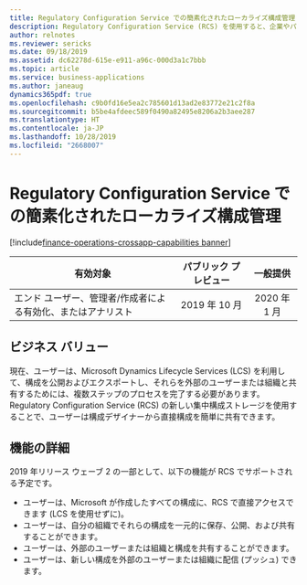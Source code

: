 ```yaml
---
title: Regulatory Configuration Service での簡素化されたローカライズ構成管理
description: Regulatory Configuration Service (RCS) を使用すると、企業やパワー ユーザーは、法的要件の変更によって頻繁に影響を受ける規制レポート、請求書、支払方法、および税規則を構成できます。 これらの構成は、複数のアプリケーションで共有して再利用できます。 これらの構成の保存、処理、および共有を簡素化するために、RCS では新しいタイプのグローバル リポジトリがサポートされます。これを使用して、ユーザーは自分の構成を直接 RCS で一元的に格納および管理できます。
author: relnotes
ms.reviewer: sericks
ms.date: 09/18/2019
ms.assetid: dc62278d-615e-e911-a96c-000d3a1c7bbb
ms.topic: article
ms.service: business-applications
ms.author: janeaug
dynamics365pdf: true
ms.openlocfilehash: c9b0fd16e5ea2c785601d13ad2e83772e21c2f8a
ms.sourcegitcommit: b5be4afdeec589f0490a82495e8206a2b3aee287
ms.translationtype: HT
ms.contentlocale: ja-JP
ms.lasthandoff: 10/28/2019
ms.locfileid: "2668007"
---
```

# <a name="simplified-localization-configuration-management-in-regulatory-configuration-service"></a>Regulatory Configuration Service での簡素化されたローカライズ構成管理
[!include[finance-operations-crossapp-capabilities banner](../includes/finance-operations-crossapp-capabilities.md)]

| 有効対象    |  パブリック プレビュー | 一般提供 | 
| ---------- | :----------: |:----------: |
|エンド ユーザー、管理者/作成者による有効化、またはアナリスト|2019 年 10 月| 2020 年 1 月|


## <a name="business-value"></a>ビジネス バリュー
<!-- bv start -->
現在、ユーザーは、Microsoft Dynamics Lifecycle Services (LCS) を利用して、構成を公開およびエクスポートし、それらを外部のユーザーまたは組織と共有するためには、複数ステップのプロセスを完了する必要があります。 Regulatory Configuration Service (RCS) の新しい集中構成ストレージを使用することで、ユーザーは構成デザイナーから直接構成を簡単に共有できます。
<!-- bv end -->



## <a name="feature-details"></a>機能の詳細
<!--feature detail start -->
2019 年リリース ウェーブ 2 の一部として、以下の機能が RCS でサポートされる予定です。 

-  ユーザーは、Microsoft が作成したすべての構成に、RCS で直接アクセスできます (LCS を使用せずに)。 
-  ユーザーは、自分の組織でそれらの構成を一元的に保存、公開、および共有することができます。 
-  ユーザーは、外部のユーザーまたは組織と構成を共有することができます。 
-  ユーザーは、新しい構成を外部のユーザーまたは組織に配信 (プッシュ) できます。
<!--feature detail end -->









